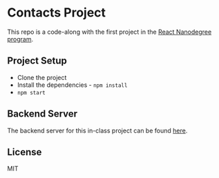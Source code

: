 # Contacts Project

This repo is a code-along with the first project in the [React Nanodegree program](https://www.udacity.com/course/react-nanodegree--nd019).

## Project Setup

- Clone the project
- Install the dependencies - `npm install`
- `npm start`

## Backend Server

The backend server for this in-class project can be found [here](https://github.com/udacity/reactnd-contacts-server).

## License

MIT
